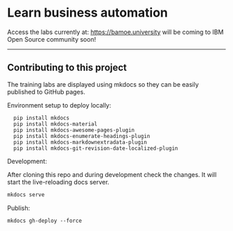 # Learn business automation

Access the labs currently at: https://bamoe.university will be coming to IBM Open Source community soon!

---

## Contributing to this project

The training labs are displayed using mkdocs so they can be easily published to GitHub pages.

Environment setup to deploy locally:

~~~bin/bash
  pip install mkdocs
  pip install mkdocs-material
  pip install mkdocs-awesome-pages-plugin
  pip install mkdocs-enumerate-headings-plugin
  pip install mkdocs-markdownextradata-plugin
  pip install mkdocs-git-revision-date-localized-plugin
~~~

Development:

After cloning this repo and during development check the changes. It will start the live-reloading docs server.

~~~bash
mkdocs serve
~~~

Publish:

~~~bin
mkdocs gh-deploy --force
~~~
